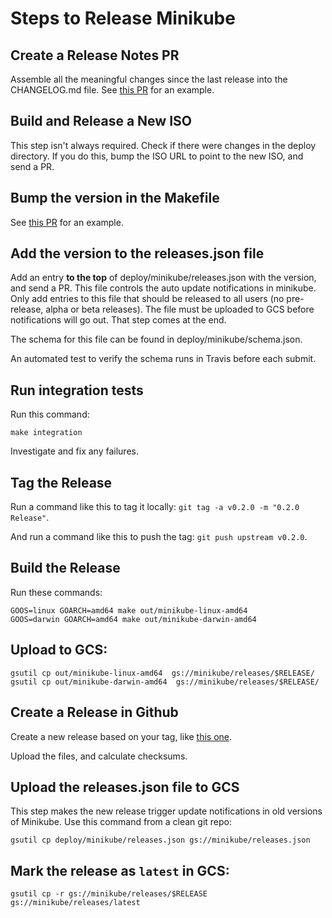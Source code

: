 # Steps to Release Minikube

## Create a Release Notes PR

Assemble all the meaningful changes since the last release into the CHANGELOG.md file.
See [this PR](https://github.com/kubernetes/minikube/pull/164) for an example.

## Build and Release a New ISO

This step isn't always required. Check if there were changes in the deploy directory.
If you do this, bump the ISO URL to point to the new ISO, and send a PR.

## Bump the version in the Makefile

See [this PR](https://github.com/kubernetes/minikube/pull/165) for an example.

## Add the version to the releases.json file

Add an entry **to the top** of deploy/minikube/releases.json with the version, and send a PR.
This file controls the auto update notifications in minikube.
Only add entries to this file that should be released to all users (no pre-release, alpha or beta releases).
The file must be uploaded to GCS before notifications will go out. That step comes at the end.

The schema for this file can be found in deploy/minikube/schema.json.

An automated test to verify the schema runs in Travis before each submit.

## Run integration tests

Run this command:
```shell
make integration
```
Investigate and fix any failures.

## Tag the Release

Run a command like this to tag it locally: `git tag -a v0.2.0 -m "0.2.0 Release"`.

And run a command like this to push the tag: `git push upstream v0.2.0`.

## Build the Release

Run these commands:

```shell
GOOS=linux GOARCH=amd64 make out/minikube-linux-amd64
GOOS=darwin GOARCH=amd64 make out/minikube-darwin-amd64
```

## Upload to GCS:

```shell
gsutil cp out/minikube-linux-amd64  gs://minikube/releases/$RELEASE/
gsutil cp out/minikube-darwin-amd64  gs://minikube/releases/$RELEASE/
```

## Create a Release in Github

Create a new release based on your tag, like [this one](https://github.com/kubernetes/minikube/releases/tag/v0.2.0).

Upload the files, and calculate checksums.

## Upload the releases.json file to GCS

This step makes the new release trigger update notifications in old versions of Minikube.
Use this command from a clean git repo:

```shell
gsutil cp deploy/minikube/releases.json gs://minikube/releases.json
```

## Mark the release as `latest` in GCS:

```shell
gsutil cp -r gs://minikube/releases/$RELEASE gs://minikube/releases/latest
```

